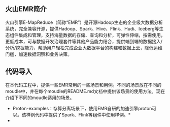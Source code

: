 ## 火山EMR简介
火山引擎E-MapReduce（简称“EMR”）是开源Hadoop生态的企业级大数据分析系统，完全兼容开源，提供Hadoop、Spark、Hive、Flink、Hudi、Iceberg等生态组件集成和管理，支持海量数据的存储、查询和分析，可弹性伸缩，按需使用，更低成本，可与数据开发治理套件等其他产品能力结合，提供端到端的数据接入/分析/挖掘能力，帮助用户轻松完成企业大数据平台的构建和数据上云，降低运维门槛，加速数据洞察和业务决策。

## 代码导入
在本代码工程中，提供一些EMR常用的一些场景和用例。不同的场景放在不同的moudle中，并在每个moudle的README.md文档中提供该场景的使用方法。现在介绍下不同的moudle适用的场景。


* Proton-examples：存算分离场景下，使用EMR自研的加速引擎proton可以。该样例代码中提供了Spark、Flink等组件中使用样例。* 
* 